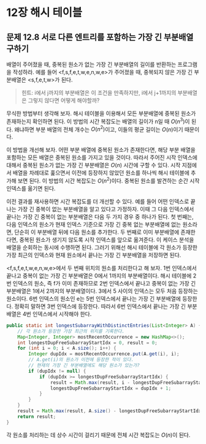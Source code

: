 # 12장 해시 테이블

## 문제 12.8 서로 다른 엔트리를 포함하는 가장 긴 부분배열 구하기

배열이 주어졌을 때, 중복된 원소가 없는 가장 긴 부분배열의 길이를 반환하는 프로그램을 작성하라. 예를 들어 <f,s,f,e,t,w,e,n,w,e>가 주어졌을 때, 중복되지 않은 가장 긴 부분배열은 <s,f,e,t,w>가 된다.

> 힌트: i에서 j까지의 부분배열은 이 조건을 만족하지만, i에서 j+1까지의 부분배열은 그렇지 않다면 어떻게 해야할까?

무식한 방법부터 생각해 보자. 해시 테이블을 이용해서 모든 부분배열에 중복된 원소가 존재하는지 확인하면 된다. 이 방법의 시간 복잡도는 배열의 길이가 n일 때 $O(n^3)$이 된다. 왜냐하면 부분 배열의 전체 개수는 $O(n^2)$이고, 이들의 평균 길이는 $O(n)$이기 때문이다.

이 방법을 개선해 보자. 어떤 부분 배열에 중복된 원소가 존재한다면, 해당 부분 배열을 포함하는 모든 배열은 중복된 원소를 가지고 있을 것이다. 따라서 주어진 시작 인덱스에 대해서 중복된 원소가 없는 가장 긴 부분배열은 $O(n)$ 시간에 구할 수 있다. 시작 지점에서 배열을 차례대로 훑으면서 이전에 등장하지 않았던 원소를 하나씩 해시 테이블에 추가해 보면 된다. 이 방법의 시간 복잡도는 $O(n^2)$이다. 중복된 원소를 발견하는 순간 시작 인덱스를 옮기면 된다.

이전 결과를 재사용하면 시간 복잡도를 더 개선할 수 있다. 예를 들어 어떤 인덱스로 끝나는 가장 긴 중복이 없는 부분배열을 알고 있다고 가정하자. 이때 그 다음 인덱스에서 끝나는 가장 긴 중복이 없는 부분배열은 다음 두 가지 경우 중 하나가 된다. 첫 번째는, 다음 인덱스의 원소가 현재 인덱스 기준으로 가장 긴 중복 없는 부분배열에 없는 원소라면, 단순히 이 부분배열 뒤에 다음 원소를 추가한다. 두 번째로 이미 부분배열에 존재한다면, 중복된 원소가 생기지 않도록 시작 인덱스를 앞으로 옮겨준다. 이 케이스 분석을 배열을 순회하는 동시에 수행하면 된다. 그러기 위해선 해시 테이블에 각 원소가 등장한 가장 최근의 인덱스와 현재 원소에서 끝나는 가장 긴 부분배열을 저장하면 된다.

<f,s,f,e,t,w,e,n,w,e>에서 두 번째 위치의 원소를 처리한다고 해 보자. 1번 인덱스에서 끝나고 중복이 없는 가장 긴 부분배열은  0에서 1까지의 부분배열이다. 해시 테이블에 2번 인덱스의 원소, 즉 f가 이미 존재하므로 2번 인덱스에서 끝나고 중복이 없는 가장 긴 부분배열은 1에서 2까지의 부분배열이다. 3에서 5 사이의 인덱스는 모두 처음 등장하는 원소이다. 6번 인덱스의 원소인 e는 5번 인덱스에서 끝나는 가장 긴 부분배열에 등장한다. 정확히 말하면 3번 인덱스에 등장한다. 따라서 6번 인덱스에서 끝나는 가장 긴 부분배열은 4번 인덱스에서 시작해야 한다.

```java
public static int longestSubarrayWithDistinctEntries(List<Integer> A) {
    // 각 원소가 등장한 가장 최근의 위치를 기록한다.
    Map<Integer, Integer> mostRecentOccurrence = new HashMap<>();
    int longestDupFreeSubarrayStartIdx = 0, result = 0;
    for (int i = 0; i < A.size(); i++) {
        Integer dupIdx = mostRecentOccurrence.put(A.get(i), i);
        // A.get(i)의 원소가 이전에 등장한 적이 있다.
        // 현재의 가장 긴 부분배열에도 해당 원소가 있는가?
        if (dupIdx != null) {
            if (dupIdx >= longestDupFreeSubarrayStartIdx) {
                result = Math.max(result, i - longestDupFreeSubarrayStartIdx);
                longestDupFreeSubarrayStartIdx = dupIdx + 1;
            }
        }
    }
    result = Math.max(result, A.size() - longestDupFreeSubarrayStartIdx);
    return result;
}
```

각 원소를 처리하는 데 상수 시간이 걸리기 때문에 전체 시간 복잡도는 $O(n)$이 된다.
